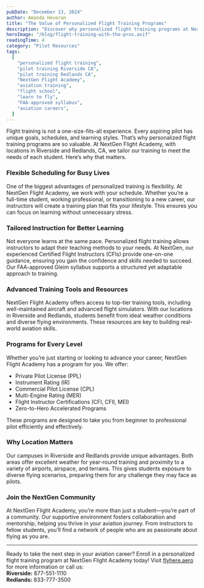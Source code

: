 ```yaml
---
pubDate: "December 13, 2024"
author: Amanda Heveran
title: "The Value of Personalized Flight Training Programs"
description: "Discover why personalized flight training programs at NextGen Flight Academy in Riverside and Redlands, CA, are essential for aspiring pilots. Flexible scheduling, expert instructors, and FAA-approved training make the difference."
heroImage: "/blog/flight-training-with-the-pros.avif"
readingTime: 4
category: "Pilot Resources"
tags:
  [
    "personalized flight training",
    "pilot training Riverside CA",
    "pilot training Redlands CA",
    "NextGen Flight Academy",
    "aviation training",
    "flight school",
    "learn to fly",
    "FAA-approved syllabus",
    "aviation careers",
  ]
---
```


Flight training is not a one-size-fits-all experience. Every aspiring pilot has unique goals, schedules, and learning styles. That’s why personalized flight training programs are so valuable. At NextGen Flight Academy, with locations in Riverside and Redlands, CA, we tailor our training to meet the needs of each student. Here’s why that matters.

### Flexible Scheduling for Busy Lives

One of the biggest advantages of personalized training is flexibility. At NextGen Flight Academy, we work with your schedule. Whether you’re a full-time student, working professional, or transitioning to a new career, our instructors will create a training plan that fits your lifestyle. This ensures you can focus on learning without unnecessary stress.

### Tailored Instruction for Better Learning

Not everyone learns at the same pace. Personalized flight training allows instructors to adapt their teaching methods to your needs. At NextGen, our experienced Certified Flight Instructors (CFIs) provide one-on-one guidance, ensuring you gain the confidence and skills needed to succeed. Our FAA-approved Gleim syllabus supports a structured yet adaptable approach to training.

### Advanced Training Tools and Resources

NextGen Flight Academy offers access to top-tier training tools, including well-maintained aircraft and advanced flight simulators. With our locations in Riverside and Redlands, students benefit from ideal weather conditions and diverse flying environments. These resources are key to building real-world aviation skills.

### Programs for Every Level

Whether you’re just starting or looking to advance your career, NextGen Flight Academy has a program for you. We offer:

- Private Pilot License (PPL)
- Instrument Rating (IR)
- Commercial Pilot License (CPL)
- Multi-Engine Rating (MER)
- Flight Instructor Certifications (CFI, CFII, MEI)
- Zero-to-Hero Accelerated Programs

These programs are designed to take you from beginner to professional pilot efficiently and effectively.

### Why Location Matters

Our campuses in Riverside and Redlands provide unique advantages. Both areas offer excellent weather for year-round training and proximity to a variety of airports, airspace, and terrains. This gives students exposure to diverse flying scenarios, preparing them for any challenge they may face as pilots.

### Join the NextGen Community

At NextGen Flight Academy, you’re more than just a student—you’re part of a community. Our supportive environment fosters collaboration and mentorship, helping you thrive in your aviation journey. From instructors to fellow students, you’ll find a network of people who are as passionate about flying as you are.

---

Ready to take the next step in your aviation career? Enroll in a personalized flight training program at NextGen Flight Academy today! Visit [flyhere.aero](https://flyhere.aero/) for more information or call us:  
**Riverside:** 877-551-1110  
**Redlands:** 833-777-3500
